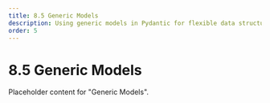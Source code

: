 ```yaml
---
title: 8.5 Generic Models
description: Using generic models in Pydantic for flexible data structures.
order: 5
---
```


# 8.5 Generic Models

Placeholder content for "Generic Models".
